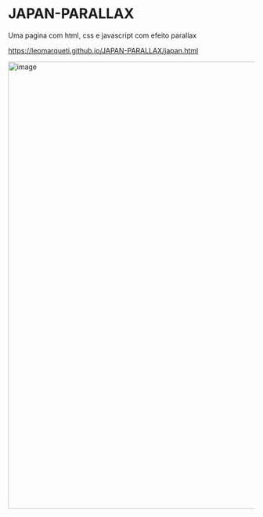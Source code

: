 # JAPAN-PARALLAX
Uma pagina com html, css e javascript com efeito parallax

https://leomarqueti.github.io/JAPAN-PARALLAX/japan.html


<img width="1919" height="912" alt="image" src="https://github.com/user-attachments/assets/18095e6a-4f18-466d-b195-e59d35efd108" />


